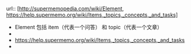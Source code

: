 url:: [http://supermemopedia.com/wiki/Element, https://help.supermemo.org/wiki/Items,_topics,_concepts,_and_tasks]

- Element 包括 item（代表一个问答） 和 topic（代表一个文章）
-
- https://help.supermemo.org/wiki/Items,_topics,_concepts,_and_tasks
-